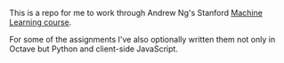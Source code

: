 This is a repo for me to work through Andrew Ng's Stanford [Machine Learning course](http://openclassroom.stanford.edu/MainFolder/CoursePage.php?course=MachineLearning).

For some of the assignments I've also optionally written them not only in Octave but Python and client-side JavaScript.